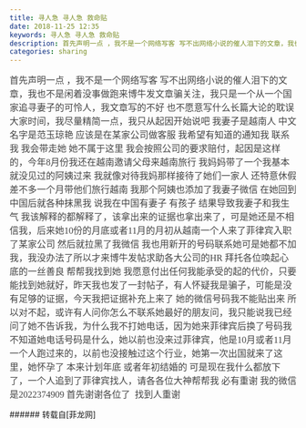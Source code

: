 ```yaml
---
title: 寻人急 寻人急 救命贴
date: 2018-11-25 12:35
keywords: 寻人急 寻人急 救命贴
description: 首先声明一点 ，我不是一个网络写客 写不出网络小说的催人泪下的文章，我也不是闲着没事做跑来博牛发文章骗关注，我只是一个从一个国家追寻妻子的可怜人，我文章写的不好 也不愿意写什么长篇大论的耽误大家时间，我尽量精简一点，我只从起因开始说吧 我妻子是越南人 中文名字是范玉琼艳 应该是在某家公司做客服 我希望有知道的通知我 联系我 我会带走她 她不属于这里 我会按照公司的要求赔付，起因是这样的，今年8月份我还在越南邀请父母来越南旅行 我妈妈带了一个我基本就没见过的阿姨过来 我就像对待我妈那样接待了她们一家人 还特意休假差不多一个月带他们旅行越南 我那个阿姨也添加了我妻子微信 在她回到中国后就各种抹黑我 说我在中国有妻子 有孩子 结果导致我妻子和我生气 我该解释的都解释了，该拿出来的证据也拿出来了，可是她还是不相信我，后来她10份的月底或者11月的月初从越南一个人来了菲律宾入职了某家公司 然后就拉黑了我微信 我也用新开的号码联系她可是她都不加我，我没办法了所以才来博牛发帖求助各大公司的HR 拜托各位唤起心底的一丝善良 帮帮我找到她 我愿意付出任何我能承受的起的代价，只要能找到她就好，昨天我也发了一封帖子，有人怀疑我是骗子，可能是没有足够的证据，今天我把证据补充上来了 她的微信号码我不能贴出来 所以对不起，或许有人问你怎么不联系她最好的朋友问，我只能说我已经问了她不告诉我，为什么我不打她电话，因为她来菲律宾后换了号码我不知道她电话号码是什么，她以前也没来过菲律宾，他是10月或者11月一个人跑过来的，以前也没接触过这个行业，她第一次出国就来了这里，她怀孕了 本来计划年底 或者年初结婚的 可是现在我什么都放下了，一个人追到了菲律宾找人，请各各位大神帮帮我 必有重谢 我的微信是2022374909 首先谢谢各位了  找到人重谢
categories: sharing
---
```

<td class="t_f" id="postmessage_2349963">

<font color="#444444"><font face="微软雅黑"><font style="font-size:16px">首先声明一点 ，我不是一个网络写客 写不出网络小说的催人泪下的文章，我也不是闲着没事做跑来博牛发文章骗关注，我只是一个从一个国家追寻妻子的可怜人，我文章写的不好 也不愿意写什么长篇大论的耽误大家时间，我尽量精简一点，我只从起因开始说吧 我妻子是越南人 中文名字是范玉琼艳 应该是在某家公司做客服 我希望有知道的通知我 联系我 我会带走她 她不属于这里 我会按照公司的要求赔付，起因是这样的，今年8月份我还在越南邀请父母来越南旅行 我妈妈带了一个我基本就没见过的阿姨过来 我就像对待我妈那样接待了她们一家人 还特意休假差不多一个月带他们旅行越南 我那个阿姨也添加了我妻子微信 在她回到中国后就各种抹黑我 说我在中国有妻子 有孩子 结果导致我妻子和我生气 我该解释的都解释了，该拿出来的证据也拿出来了，可是她还是不相信我，后来她10份的月底或者11月的月初从越南一个人来了菲律宾入职了某家公司 然后就拉黑了我微信 我也用新开的号码联系她可是她都不加我，我没办法了所以才来博牛发帖求助各大公司的HR 拜托各位唤起心底的一丝善良 帮帮我找到她 我愿意付出任何我能承受的起的代价，只要能找到她就好，昨天我也发了一封帖子，有人怀疑我是骗子，可能是没有足够的证据，今天我把证据补充上来了 她的微信号码我不能贴出来 所以对不起，或许有人问你怎么不联系她最好的朋友问，我只能说我已经问了她不告诉我，为什么我不打她电话，因为她来菲律宾后换了号码我不知道她电话号码是什么，她以前也没来过菲律宾，他是10月或者11月一个人跑过来的，以前也没接触过这个行业，她第一次出国就来了这里，她怀孕了 本来计划年底 或者年初结婚的 可是现在我什么都放下了，一个人追到了菲律宾找人，请各各位大神帮帮我 必有重谢 我的微信是2022374909 首先谢谢各位了  找到人重谢</font></font></font><br/>
</td>
###### 转载自[菲龙网]